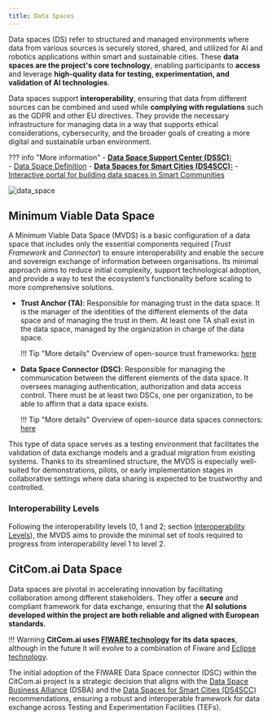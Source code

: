 ```yaml
---
title: Data Spaces
---
```


Data spaces (DS) refer to structured and managed environments where data from various sources is securely stored, shared, and utilized for AI and robotics applications within smart and sustainable cities. These **data spaces are the project's core technology**, enabling participants to **access** and leverage **high-quality data for testing, experimentation, and validation of AI technologies**.

Data spaces support **interoperability**, ensuring that data from different sources can be combined and used while **complying with regulations** such as the GDPR and other EU directives. They provide the necessary infrastructure for managing data in a way that supports ethical considerations, cybersecurity, and the broader goals of creating a more digital and sustainable urban environment.

??? info "More information"
    - [**Data Space Support Center (DSSC):**](https://dssc.eu/)  
        - [Data Space Definition](https://dssc.eu/space/BVE2/1071251613/Introduction+-+Key+Concepts+of+Data+Spaces#1.-What-is-a-data-space?)
    - [**Data Spaces for Smart Cities (DS4SCC):**](https://www.ds4sscc.eu/)
        - [Interactive portal for building data spaces in Smart Communities](https://inventory.ds4sscc.eu/)

![data_space](img/basic_architectural_concepts_ids.png)

## Minimum Viable Data Space

A Minimum Viable Data Space (MVDS) is a basic configuration of a data space that includes only the essential components required (*Trust Framework* and *Connector*) to ensure interoperability and enable the secure and sovereign exchange of information between organisations. Its minimal approach aims to reduce initial complexity, support technological adoption, and provide a way to test the ecosystem’s functionality before scaling to more comprehensive solutions.

- **Trust Anchor (TA)**: Responsible for managing trust in the data space. It is the manager of the identities of the different elements of the data space and of managing the trust in them. At least one TA shall exist in the data space, managed by the organization in charge of the data space. 

    !!! Tip "More details"
        Overview of open-source trust frameworks: [here](../../documentation/trust_frameworks/index.md)

- **Data Space Connector (DSC)**: Responsible for managing the communication between the different elements of the data space. It oversees managing authentication, authorization and data access control. There must be at least two DSCs, one per organization, to be able to affirm that a data space exists.

    !!! Tip "More details"
        Overview of open-source data spaces connectors: [here](../../documentation/data_space_connectors/index.md)

This type of data space serves as a testing environment that facilitates the validation of data exchange models and a gradual migration from existing systems. Thanks to its streamlined structure, the MVDS is especially well-suited for demonstrations, pilots, or early implementation stages in collaborative settings where data sharing is expected to be trustworthy and controlled.

### Interoperability Levels

Following the interoperability levels (0, 1 and 2; section [Interoperability Levels](../interoperability.md#interoperability-levels)), the MVDS aims to provide the minimal set of tools required to progress from interoperability level 1 to level 2.

## CitCom.ai Data Space

Data spaces are pivotal in accelerating innovation by facilitating collaboration among different stakeholders. They offer a **secure** and compliant framework for data exchange, ensuring that the **AI solutions developed within the project are both reliable and aligned with European standards**.

!!! Warning
    **CitCom.ai uses [FIWARE technology](https://github.com/FIWARE/data-space-connector/tree/main) for its data spaces**, although in the future it will evolve to a combination of Fiware and [Eclipse technology](https://github.com/eclipse-edc/).

The initial adoption of the FIWARE Data Space connector (DSC) within the CitCom.ai project is a strategic decision that aligns with the [Data Space Business Alliance](https://data-spaces-business-alliance.eu/) (DSBA) and the [Data Spaces for Smart Cities (DS4SCC)](https://www.ds4sscc.eu/) recommendations, ensuring a robust and interoperable framework for data exchange across Testing and Experimentation Facilities (TEFs).

